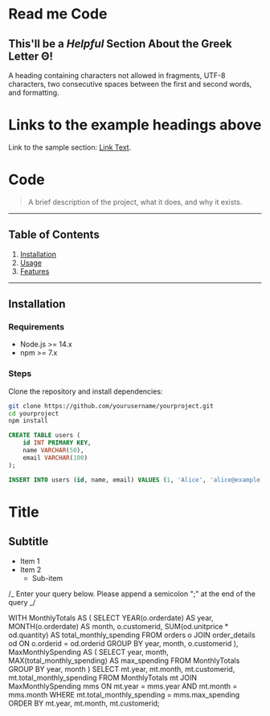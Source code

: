 # Read me Code

## This'll be a _Helpful_ Section About the Greek Letter Θ!

A heading containing characters not allowed in fragments, UTF-8 characters, two consecutive spaces between the first and second words, and formatting.

# Links to the example headings above

Link to the sample section: [Link Text](#sample-section).

# Code

> A brief description of the project, what it does, and why it exists.

---

## Table of Contents

1. [Installation](#installation)
2. [Usage](#usage)
3. [Features](#features)

---

## Installation

### Requirements

- Node.js >= 14.x
- npm >= 7.x

### Steps

Clone the repository and install dependencies:

```bash
git clone https://github.com/yourusername/yourproject.git
cd yourproject
npm install
```

```sql
CREATE TABLE users (
    id INT PRIMARY KEY,
    name VARCHAR(50),
    email VARCHAR(100)
);

INSERT INTO users (id, name, email) VALUES (1, 'Alice', 'alice@example.com');
```

# Title

## Subtitle

- Item 1
- Item 2
  - Sub-item

/_
Enter your query below.
Please append a semicolon ";" at the end of the query
_/

WITH MonthlyTotals AS (
SELECT
YEAR(o.orderdate) AS year,
MONTH(o.orderdate) AS month,
o.customerid,
SUM(od.unitprice \* od.quantity) AS total_monthly_spending
FROM
orders o
JOIN
order_details od ON o.orderid = od.orderid
GROUP BY
year, month, o.customerid
),
MaxMonthlySpending AS (
SELECT
year,
month,
MAX(total_monthly_spending) AS max_spending
FROM
MonthlyTotals
GROUP BY
year, month
)
SELECT
mt.year,
mt.month,
mt.customerid,
mt.total_monthly_spending
FROM
MonthlyTotals mt
JOIN
MaxMonthlySpending mms ON mt.year = mms.year AND mt.month = mms.month
WHERE
mt.total_monthly_spending = mms.max_spending
ORDER BY
mt.year, mt.month, mt.customerid;

